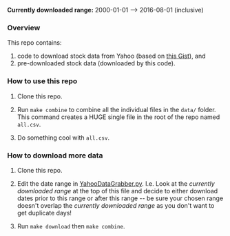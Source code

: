 
**Currently downloaded range:** 2000-01-01 --> 2016-08-01 (inclusive)


### Overview

This repo contains:

1. code to download stock data from Yahoo (based on [this Gist](https://gist.github.com/pmcs/3971115)), and
2. pre-downloaded stock data (downloaded by this code).


### How to use this repo

1. Clone this repo.

2. Run `make combine` to combine all the individual files in the `data/` folder. This command creates a HUGE single file in the root of the repo named `all.csv`.

3. Do something cool with `all.csv`.


### How to download more data

1. Clone this repo.

2. Edit the date range in [YahooDataGrabber.py](code/YahooDataGrabber.py). I.e. Look at the *currently downloaded range* at the top of this file and decide to either download dates prior to this range or after this range -- be sure your chosen range doesn't overlap the *currently downloaded range* as you don't want to get duplicate days!

3. Run `make download` then `make combine`.

